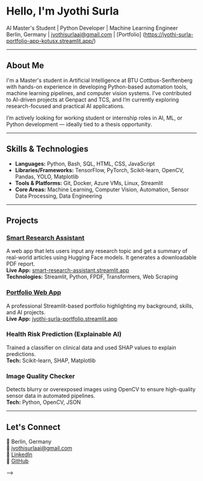 #  Hello, I'm Jyothi Surla

AI Master's Student | Python Developer | Machine Learning Engineer  
Berlin, Germany | jyothisurlaai@gmail.com | [Portfolio] (https://jyothi-surla-portfolio-app-kotusx.streamlit.app/)

---

## About Me

I'm a Master's student in Artificial Intelligence at BTU Cottbus-Senftenberg with hands-on experience in developing Python-based automation tools, machine learning pipelines, and computer vision systems. I’ve contributed to AI-driven projects at Genpact and TCS, and I’m currently exploring research-focused and practical AI applications.

I’m actively looking for working student or internship roles in AI, ML, or Python development — ideally tied to a thesis opportunity.

---

##  Skills & Technologies

- **Languages:** Python, Bash, SQL, HTML, CSS, JavaScript  
- **Libraries/Frameworks:** TensorFlow, PyTorch, Scikit-learn, OpenCV, Pandas, YOLO, Matplotlib  
- **Tools & Platforms:** Git, Docker, Azure VMs, Linux, Streamlit  
- **Core Areas:** Machine Learning, Computer Vision, Automation, Sensor Data Processing, Data Engineering  

---

##  Projects

### [Smart Research Assistant](https://github.com/Jyothi-Surla/smart-research-assistant)  
A web app that lets users input any research topic and get a summary of real-world articles using Hugging Face models. It generates a downloadable PDF report.  
**Live App:** [smart-research-assistant.streamlit.app](https://jyothi-surla-smart-research-assistant.streamlit.app)  
**Technologies:** Streamlit, Python, FPDF, Transformers, Web Scraping

### [Portfolio Web App](https://github.com/Jyothi-Surla/Portfolio)  
A professional Streamlit-based portfolio highlighting my background, skills, and AI projects.  
**Live App:** [jyothi-surla-portfolio.streamlit.app](https://jyothi-surla-portfolio.streamlit.app)

### Health Risk Prediction (Explainable AI)  
Trained a classifier on clinical data and used SHAP values to explain predictions.  
**Tech:** Scikit-learn, SHAP, Matplotlib

### Image Quality Checker  
Detects blurry or overexposed images using OpenCV to ensure high-quality sensor data in automated pipelines.  
**Tech:** Python, OpenCV, JSON

---

## Let's Connect

📍 Berlin, Germany  
📧 jyothisurlaai@gmail.com  
🔗 [LinkedIn](linkedin.com/in/jyothi-surla-721387237)  
🔗 [GitHub](https://github.com/Jyothi-Surla)  

-->
